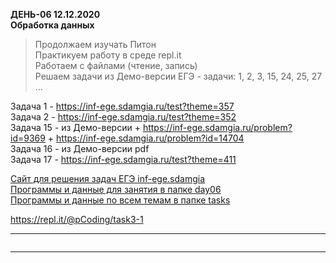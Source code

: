**ДЕНЬ-06 12.12.2020**  
**Обработка данных**  
> Продолжаем изучать Питон  
> Практикуем работу в среде repl.it  
> Работаем с файлами (чтение, запись)  
> Решаем задачи из Демо-версии ЕГЭ - задачи: 1, 2, 3, 15, 24, 25, 27 ...  

Задача 1 - https://inf-ege.sdamgia.ru/test?theme=357  
Задача 2 - https://inf-ege.sdamgia.ru/test?theme=352  
Задача 15 - из Демо-версии + https://inf-ege.sdamgia.ru/problem?id=9369 + https://inf-ege.sdamgia.ru/problem?id=14704  
Задача 16 - из Демо-версии pdf  
Задача 17 - https://inf-ege.sdamgia.ru/test?theme=411  


[Сайт для решения задач ЕГЭ inf-ege.sdamgia](https://inf-ege.sdamgia.ru/)  
[Программы и данные для занятия в папке day06](https://github.com/permCoding/elective-course-21/tree/main/py/day06/)  
[Программы и данные по всем темам в папке tasks](https://github.com/permCoding/elective-course-21/tree/main/tasks/)  

https://repl.it/@pCoding/task3-1  

---  

```

```

---  
